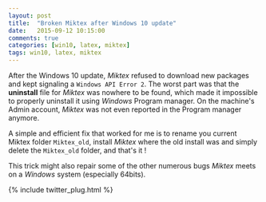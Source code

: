 ```yaml
---
layout: post
title:  "Broken Miktex after Windows 10 update"
date:   2015-09-12 10:15:00
comments: true
categories: [win10, latex, miktex]
tags: win10, latex, miktex
---
```


After the Windows 10 update, *Miktex* refused to download new packages and kept signaling a `Windows API Error 2`. The worst part was that the **uninstall** file for *Miktex* was nowhere to be found, which made it impossible to properly uninstall it using *Windows* Program manager. On the machine's Admin account, *Miktex* was not even reported in the Program manager anymore.

A simple and efficient fix that worked for me is to rename you current Miktex folder `Miktex_old`, install *Miktex* where the old install was and simply delete the `Miktex_old` folder, and that's it !

This trick might also repair some of the other numerous bugs *Miktex* meets on a *Windows* system (especially 64bits).

{% include twitter_plug.html %}

